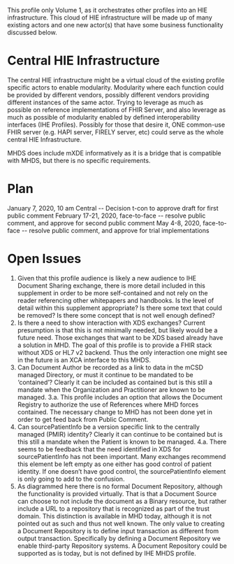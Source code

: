 This profile only Volume 1, as it orchestrates other profiles into an HIE infrastructure.   This cloud of HIE infrastructure will be made up of many existing actors and one new actor(s) that have some business functionality discussed below. 

# Central HIE Infrastructure 
The central HIE infrastructure might be a virtual cloud of the existing profile specific actors to enable modularity. Modularity where each function could be provided by different vendors, possibly different vendors providing different instances of the same actor. Trying to leverage as much as possible on reference implementations of FHIR Server, and also leverage as much as possible of modularity enabled by defined interoperability interfaces (IHE Profiles). Possibly for those that desire it, ONE common-use FHIR server (e.g. HAPI server, FIRELY server, etc) could serve as the whole central HIE Infrastructure. 

MHDS does include mXDE informatively as it is a bridge that is compatible with MHDS, but there is no specific requirements.

# Plan
January 7, 2020, 10 am Central -- Decision t-con to approve draft for first public comment
February 17-21, 2020, face-to-face -- resolve public comment, and approve for second public comment
May 4-8, 2020, face-to-face -- resolve public comment, and approve for trial implementations

# Open Issues

1.	Given that this profile audience is likely a new audience to IHE Document Sharing exchange, there is more detail included in this supplement in order to be more self-contained and not rely on the reader referencing other whitepapers and handbooks. Is the level of detail within this supplement appropriate? Is there some text that could be removed? Is there some concept that is not well enough defined?
2.	Is there a need to show interaction with XDS exchanges? Current presumption is that this is not minimally needed, but likely would be a future need. Those exchanges that want to be XDS based already have a solution in MHD. The goal of this profile is to provide a FHIR stack without XDS or HL7 v2 backend.  Thus the only interaction one might see in the future is an XCA interface to this MHDS.
3.	Can Document Author be recorded as a link to data in the mCSD managed Directory, or must it continue to be mandated to be ‘contained’? Clearly it can be included as contained but is this still a mandate when the Organization and Practitioner are known to be managed.
3.a.	This profile includes an option that allows the Document Registry to authorize the use of References where MHD forces contained. The necessary change to MHD has not been done yet in order to get feed back from Public Comment.
4.	Can sourcePatientInfo be a version specific link to the centrally managed (PMIR) identity? Clearly it can continue to be contained but is this still a mandate when the Patient is known to be managed.
4.a.	There seems to be feedback that the need identified in XDS for sourcePatientInfo has not been important. Many exchanges recommend this element be left empty as one either has good control of patient identity. If one doesn’t have good control, the sourcePatientInfo element is only going to add to the confusion.
5.	As diagrammed here there is no formal Document Repository, although the functionality is provided virtually. That is that a Document Source can choose to not include the document as a Binary resource, but rather include a URL to a repository that is recognized as part of the trust domain. This distinction is available in MHD today, although it is not pointed out as such and thus not well known.  The only value to creating a Document Repository is to define input transaction as different from output transaction. Specifically by defining a Document Repository we enable third-party Repository systems. A Document Repository could be supported as is today, but is not defined by IHE MHDS profile. 
